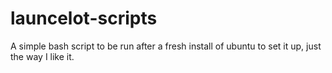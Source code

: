 # launcelot-scripts
A simple bash script to be run after a fresh install of ubuntu to set it up, just the way I like it.